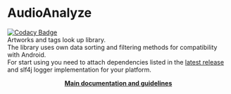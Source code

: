 # AudioAnalyze
[![Codacy Badge](https://api.codacy.com/project/badge/Grade/2a5ff1dee06f40e8a7a38149f8888f80)](https://www.codacy.com/app/apostrof1995/AudioAnalyze?utm_source=github.com&amp;utm_medium=referral&amp;utm_content=Ssstlis/AudioAnalyze&amp;utm_campaign=Badge_Grade)
<br>
Artworks and tags look up library.<br>
The library uses own data sorting and filtering methods for compatibility with Android.<br>
For start using you need to attach dependencies listed in the [latest release](https://github.com/Ssstlis/AudioAnalyze/releases/latest) and slf4j logger implementation for your platform.

<p align="center">
    <b><a href="https://ssstlis.github.io/AudioAnalyze/">Main documentation and guidelines</a></b>
</p>